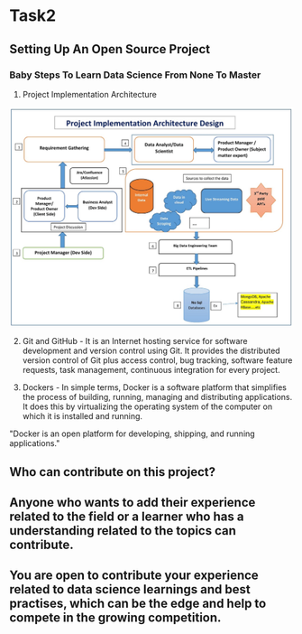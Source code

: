 # Task2

## Setting Up An Open Source Project

### Baby Steps To Learn Data Science From None To Master

1. Project Implementation Architecture

![](images/OriginalArchitecture.jpg)

2. Git and GitHub - It is an Internet hosting service for software development and version control using Git. It provides the distributed version control of Git plus access control, bug tracking, software feature requests, task management, continuous integration for every project.

3. Dockers - In simple terms, Docker is a software platform that simplifies the process of building, running, managing and distributing applications. It does this by virtualizing the operating system of the computer on which it is installed and running.

"Docker is an open platform for developing, shipping, and running applications."

## Who can contribute on this project?

## Anyone who wants to add their experience related to the field or a learner who has a understanding related to the topics can contribute.


## You are open to contribute your experience related to data science learnings and best practises, which can be the edge and help to compete in the growing competition.
